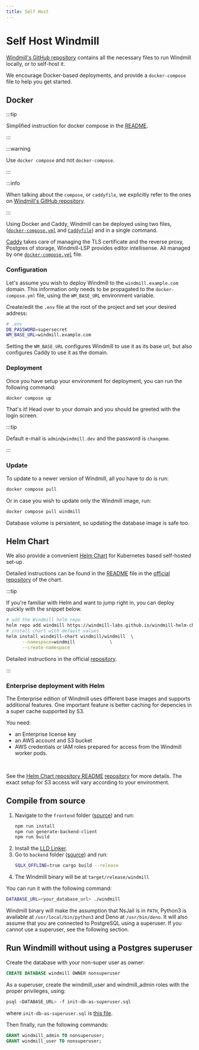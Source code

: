 ```yaml
---
title: Self Host
---
```


# Self Host Windmill

[Windmill's GitHub repository][windmill-gh] contains all the necessary files to
run Windmill locally, or to self-host it.

We encourage Docker-based deployments, and provide a `docker-compose` file to
help you get started.

## Docker

:::tip

Simplified instruction for docker compose in the
[README](https://github.com/windmill-labs/windmill#how-to-self-host).

:::

:::warning

Use `docker compose` and not `docker-compose`.

:::

:::info

When talking about the `compose`, or `caddyfile`, we explicitly refer to the
ones on [Windmill's GitHub repository][windmill-gh].

:::

Using Docker and Caddy, Windmill can be deployed using two files,
([`docker-compose.yml`][windmill-docker-compose] and
[`Caddyfile`][windmill-caddyfile]) and in a single command.

[Caddy][caddy] takes care of managing the TLS certificate and the reverse proxy,
Postgres of storage, Windmill-LSP provides editor intellisense. All managed by
one [`docker-compose.yml`][windmill-docker-compose] file.

### Configuration

Let's assume you wish to deploy Windmill to the `windmill.example.com` domain.
This information only needs to be propagated to the `docker-compose.yml` file,
using the `WM_BASE_URL` environment variable.

Create/edit the `.env` file at the root of the project and set your desired
address:

```bash
# .env
DB_PASSWORD=supersecret
WM_BASE_URL=windmill.example.com
```

Setting the `WM_BASE_URL` configures Windmill to use it as its base url, but
also configures Caddy to use it as the domain.

### Deployment

Once you have setup your environment for deployment, you can run the following
command:

```bash
docker compose up
```

That's it! Head over to your domain and you should be greeted with the login
screen.

:::tip

Default e-mail is `admin@windmill.dev` and the password is `changeme`.

:::

### Update

To update to a newer version of Windmill, all you have to do is run:

```bash
docker compose pull
```

Or in case you wish to update only the Windmill image, run:

```bash
docker compose pull windmill
```

Database volume is persistent, so updating the database image is safe too.

## Helm Chart

We also provide a convenient [Helm Chart](https://helm.sh/docs/topics/charts/)
for Kubernetes based self-hosted set-up.

Detailed instructions can be found in the [README][helm-readme] file in the
[official repository][helm] of the chart.

:::tip

If you're familiar with Helm and want to jump right in, you can deploy quickly
with the snippet below.

```bash
# add the Windmill helm repo
helm repo add windmill https://windmill-labs.github.io/windmill-helm-charts/
# install chart with default values
helm install windmill-chart windmill/windmill  \
      --namespace=windmill             \
      --create-namespace
```
Detailed instructions in the official [repository][helm].

:::

### Enterprise deployment with Helm

The Enterprise edition of Windmill uses different base images and supports
additional features. One important feature is better caching for depencies in a
super cache supported by S3.

You need:
- an Enterprise license key
- an AWS account and S3 bucket
- AWS credentials or IAM roles prepared for access from the Windmill worker pods.
<br/>

See the [Helm Chart repository README][helm] [repository][helm] for more details. The exact setup
for S3 access will vary according to your environment.

## Compile from source

1. Navigate to the `frontend` folder ([source][windmill-gh-frontend]) and run:
   ```bash
   npm run install
   npm run generate-backend-client
   npm run build
   ```
2. Install the [LLD Linker](https://lld.llvm.org/).
3. Go to `backend` folder ([source][windmill-gh-backend]) and run:
   ```bash
   SQLX_OFFLINE=true cargo build --release
   ```
4. The Windmill binary will be at `target/release/windmill`

You can run it with the following command:

```bash
DATABASE_URL=<your_database_url> ./windmill
```

Windmill binary will make the assumption that NsJail is in `PATH`, Python3 is
available at `/usr/local/bin/python3` and Deno at `/usr/bin/deno`. It will also
assume that you are connected to PostgreSQL using a superuser. If you cannot use
a superuser, see the following section.

## Run Windmill without using a Postgres superuser

Create the database with your non-super user as owner:

```sql
CREATE DATABASE windmill OWNER nonsuperuser
```

As a superuser, create the windmill_user and windmill_admin roles with the
proper privileges, using:

```bash
psql <DATABASE_URL> -f init-db-as-superuser.sql
```

where `init-db-as-superuser.sql` is
[this file](https://github.com/windmill-labs/windmill/blob/main/init-db-as-superuser.sql).


Then finally, run the following commands:

```sql
GRANT windmill_admin TO nonsuperuser;
GRANT windmill_user TO nonsuperuser;
```

<!-- Resources -->

[caddy]: https://caddyserver.com/
[windmill-gh]: https://github.com/windmill-labs/windmill
[windmill-gh-frontend]: https://github.com/windmill-labs/windmill/tree/main/frontend
[windmill-gh-backend]: https://github.com/windmill-labs/windmill/tree/main/backend
[windmill-docker-compose]: https://github.com/windmill-labs/windmill/blob/main/docker-compose.yml
[windmill-caddyfile]: https://github.com/windmill-labs/windmill/blob/main/Caddyfile
[helm]: https://github.com/windmill-labs/windmill-helm-charts
[helm-readme]: https://github.com/windmill-labs/windmill-helm-charts/blob/main/README.md
